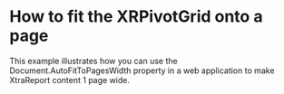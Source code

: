 # How to fit the XRPivotGrid onto a page


<p>This example illustrates how you can use the Document.AutoFitToPagesWidth property in a web application to make XtraReport content 1 page wide.</p>

<br/>


